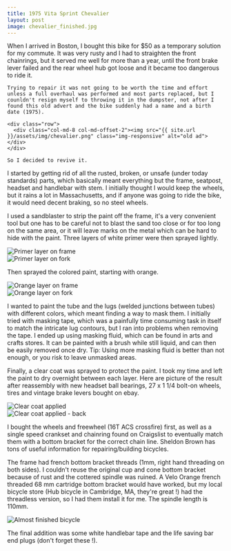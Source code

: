 ```yaml
---
title: 1975 Vita Sprint Chevalier
layout: post
image: chevalier_finished.jpg
---
```


<div class="well">
	When I arrived in Boston, I bought this bike for $50 as a temporary solution for my commute. It was very rusty and I had to straighten the front chainrings, but it served me well for more than a year, until the front brake lever failed and the rear wheel hub got loose and it became too dangerous to ride it.

	Trying to repair it was not going to be worth the time and effort unless a full overhaul was performed and most parts replaced, but I counldn't resign myself to throwing it in the dumpster, not after I found this old advert and the bike suddenly had a name and a birth date (1975).

	<div class="row">
	  <div class="col-md-8 col-md-offset-2"><img src="{{ site.url }}/assets/img/chevalier.png" class="img-responsive" alt="old ad"></div>
	</div>

	So I decided to revive it.
</div>

I started by getting rid of all the rusted, broken, or unsafe (under today standards) parts, which basically meant everything but the frame, seatpost, headset and handlebar with stem. I initially thought I would keep the wheels, but it rains a lot in Massachusetts, and if anyone was going to ride the bike, it would need decent braking, so no steel wheels.

I used a sandblaster to strip the paint off the frame, it's a very convenient tool but one has to be careful not to blast the sand too close or for too long on the same area, or it will leave marks on the metal which can be hard to hide with the paint. Three layers of white primer were then sprayed lightly.

<div class="row">
  <div class="col-md-6 col-md-offset-1"><img src="{{ site.url }}/assets/img/chevalier_primer_frame.jpg" class="img-responsive" alt="Primer layer on frame"></div>
  <div class="col-md-4"><img src="{{ site.url }}/assets/img/chevalier_primer_fork.jpg" class="img-responsive" alt="Primer layer on fork"></div>
</div>

Then sprayed the colored paint, starting with orange.

<div class="row">
  <div class="col-md-6 col-md-offset-1"><img src="{{ site.url }}/assets/img/chevalier_orange_frame.jpg" class="img-responsive" alt="Orange layer on frame"></div>
  <div class="col-md-4"><img src="{{ site.url }}/assets/img/chevalier_orange_fork.jpg" class="img-responsive" alt="Orange layer on fork"></div>
</div>

I wanted to paint the tube and the lugs (welded junctions between tubes) with different colors, which meant finding a way to mask them. I initially tried with masking tape, which was a painfully time consuming task in itself to match the intricate lug contours, but I ran into problems when removing the tape. I ended up using masking fluid, which can be found in arts and crafts stores. It can be painted with a brush while still liquid, and can then be easily removed once dry. Tip: Using more masking fluid is better than not enough, or you risk to leave unmasked areas.

Finally, a clear coat was sprayed to protect the paint. I took my time and left the paint to dry overnight between each layer. Here are picture of the result after reassembly with new headset ball bearings, 27 x 1 1/4 bolt-on wheels, tires and vintage brake levers bought on ebay.

<div class="row">
  <div class="col-md-6 col-md-offset-1"><img src="{{ site.url }}/assets/img/chevalier_clearcoat.jpg" class="img-responsive" alt="Clear coat applied"></div>
  <div class="col-md-4"><img src="{{ site.url }}/assets/img/chevalier_clearcoat2.jpg" class="img-responsive" alt="Clear coat applied - back"></div>
</div>

I bought the wheels and freewheel (16T ACS crossfire) first, as well as a single speed crankset and chainring found on Craigslist to eventually match them with a bottom bracket for the correct chain line. Sheldon Brown has tons of useful information for repairing/building bicycles.

The frame had french bottom bracket threads (1mm, right hand threading on both sides). I couldn't reuse the original cup and cone bottom bracket because of rust and the cottered spindle was ruined. A Velo Orange french threaded 68 mm cartridge bottom bracket would have worked, but my local bicycle store (Hub bicycle in Cambridge, MA, they're great !) had the threadless version, so I had them install it for me. The spindle length is 110mm.

<div class="row">
  <div class="col-md-8 col-md-offset-2"><img src="{{ site.url }}/assets/img/chevalier_finished.jpg" class="img-responsive" alt="Almost finished bicycle"></div>
</div>

The final addition was some white handlebar tape and the life saving bar end plugs (don't forget these !).
